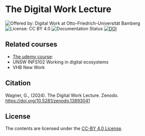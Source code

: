 # The Digital Work Lecture

![Offered by: Digital Work at Otto-Friedrich-Universität Bamberg](https://img.shields.io/badge/Offered%20by-%20Digital%20Work%20(Otto--Friedrich--Universit%C3%A4t%20Bamberg)-blue)
![License: CC BY 4.0](https://img.shields.io/badge/License-CC%20BY%204.0-green.svg)
![Documentation Status](https://img.shields.io/github/actions/workflow/status/digital-work-lab/digital-work-lecture/pages.yml?label=documentation)
[![DOI](https://zenodo.org/badge/747736072.svg)](https://doi.org/10.5281/zenodo.13893041)

## Related courses

- [The udemy course](https://www.udemy.com/course/29-big-ideas-for-getting-things-done/learn/lecture/26821690#overview):
- UNSW INFS102 Working in digital ecosystems
- VHB New Work

## Citation

Wagner, G., (2024). The Digital Work Lecture. Zenodo. https://doi.org/10.5281/zenodo.13893041

## License

The contents are licensed under the [CC-BY 4.0 License](https://creativecommons.org/licenses/by/4.0/).
